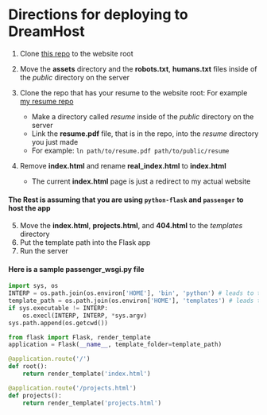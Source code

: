 # Directions for deploying to DreamHost
1. Clone [this repo](https://github.com/irenfro/irenfro.github.io/) to the website root
2. Move the __assets__ directory and the __robots.txt__, __humans.txt__ files inside of the *public* directory on the server
3. Clone the repo that has your resume to the website root: For example [my resume repo](https://github.com/irenfro/resume)
  
   * Make a directory called *resume* inside of the *public* directory on the server
   * Link the __resume.pdf__ file, that is in the repo, into the *resume* directory you just made
   * For example: `ln path/to/resume.pdf path/to/public/resume`
4. Remove __index.html__ and rename __real_index.html__ to __index.html__

   * The current __index.html__ page is just a redirect to my actual website

#### The Rest is assuming that you are using `python-flask` and `passenger` to host the app

5. Move the __index.html__, __projects.html__, and __404.html__ to the *templates* directory
6. Put the template path into the Flask app
7. Run the server

#### Here is a sample passenger_wsgi.py file
```python
import sys, os
INTERP = os.path.join(os.environ['HOME'], 'bin', 'python') # leads to the python interpreter
template_path = os.path.join(os.environ['HOME'], 'templates') # leads to the templates folder
if sys.executable != INTERP:
	os.execl(INTERP, INTERP, *sys.argv)
sys.path.append(os.getcwd())

from flask import Flask, render_template
application = Flask(__name__, template_folder=template_path)

@application.route('/')
def root():
	return render_template('index.html')

@application.route('/projects.html')
def projects():
	return render_template('projects.html')
```

